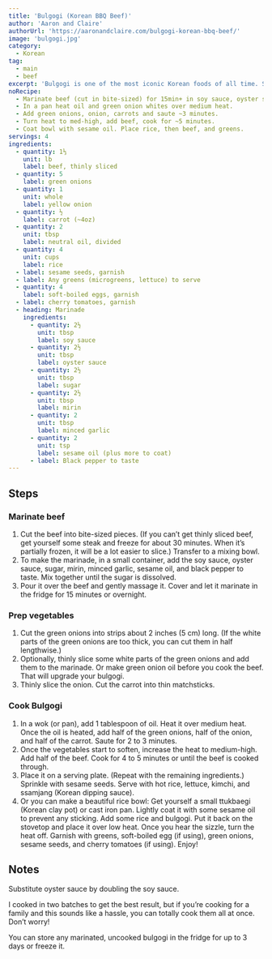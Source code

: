 ```yaml
---
title: 'Bulgogi (Korean BBQ Beef)'
author: 'Aaron and Claire'
authorUrl: 'https://aaronandclaire.com/bulgogi-korean-bbq-beef/'
image: 'bulgogi.jpg'
category:
  - Korean
tag:
  - main
  - beef
excerpt: 'Bulgogi is one of the most iconic Korean foods of all time. Simple, easy and delicious!'
noRecipe:
  - Marinate beef (cut in bite-sized) for 15min+ in soy sauce, oyster sauce, sugar, mirin, minced garlic, sesame oil, black pepper. Massage sauce on meat in bowl.
  - In a pan heat oil and green onion whites over medium heat.
  - Add green onions, onion, carrots and saute ~3 minutes.
  - Turn heat to med-high, add beef, cook for ~5 minutes.
  - Coat bowl with sesame oil. Place rice, then beef, and greens.
servings: 4
ingredients:
  - quantity: 1⅓
    unit: lb
    label: beef, thinly sliced
  - quantity: 5
    label: green onions
  - quantity: 1
    unit: whole
    label: yellow onion
  - quantity: ½
    label: carrot (~4oz)
  - quantity: 2
    unit: tbsp
    label: neutral oil, divided
  - quantity: 4
    unit: cups
    label: rice
  - label: sesame seeds, garnish
  - label: Any greens (microgreens, lettuce) to serve
  - quantity: 4
    label: soft-boiled eggs, garnish
  - label: cherry tomatoes, garnish
  - heading: Marinade
    ingredients:
      - quantity: 2½
        unit: tbsp
        label: soy sauce
      - quantity: 2½
        unit: tbsp
        label: oyster sauce
      - quantity: 2½
        unit: tbsp
        label: sugar
      - quantity: 2½
        unit: tbsp
        label: mirin
      - quantity: 2
        unit: tbsp
        label: minced garlic
      - quantity: 2
        unit: tsp
        label: sesame oil (plus more to coat)
      - label: Black pepper to taste
---
```


## Steps

### Marinate beef

1. Cut the beef into bite-sized pieces. (If you can’t get thinly sliced beef, get yourself some steak and freeze for about 30 minutes. When it’s partially frozen, it will be a lot easier to slice.) Transfer to a mixing bowl.
2. To make the marinade, in a small container, add the soy sauce, oyster sauce, sugar, mirin, minced garlic, sesame oil, and black pepper to taste. Mix together until the sugar is dissolved.
3. Pour it over the beef and gently massage it. Cover and let it marinate in the fridge for 15 minutes or overnight.

### Prep vegetables

1. Cut the green onions into strips about 2 inches (5 cm) long. (If the white parts of the green onions are too thick, you can cut them in half lengthwise.)
2. Optionally, thinly slice some white parts of the green onions and add them to the marinade. Or make green onion oil before you cook the beef. That will upgrade your bulgogi.
3. Thinly slice the onion. Cut the carrot into thin matchsticks.

### Cook Bulgogi

1. In a wok (or pan), add 1 tablespoon of oil. Heat it over medium heat. Once the oil is heated, add half of the green onions, half of the onion, and half of the carrot. Saute for 2 to 3 minutes.
2. Once the vegetables start to soften, increase the heat to medium-high. Add half of the beef. Cook for 4 to 5 minutes or until the beef is cooked through.
3. Place it on a serving plate. (Repeat with the remaining ingredients.) Sprinkle with sesame seeds. Serve with hot rice, lettuce, kimchi, and ssamjang (Korean dipping sauce).
4. Or you can make a beautiful rice bowl: Get yourself a small ttukbaegi (Korean clay pot) or cast iron pan. Lightly coat it with some sesame oil to prevent any sticking. Add some rice and bulgogi. Put it back on the stovetop and place it over low heat. Once you hear the sizzle, turn the heat off. Garnish with greens, soft-boiled egg (if using), green onions, sesame seeds, and cherry tomatoes (if using). Enjoy!

## Notes

Substitute oyster sauce by doubling the soy sauce.

I cooked in two batches to get the best result, but if you’re cooking for a family and this sounds like a hassle, you can totally cook them all at once. Don’t worry!

You can store any marinated, uncooked bulgogi in the fridge for up to 3 days or freeze it.

